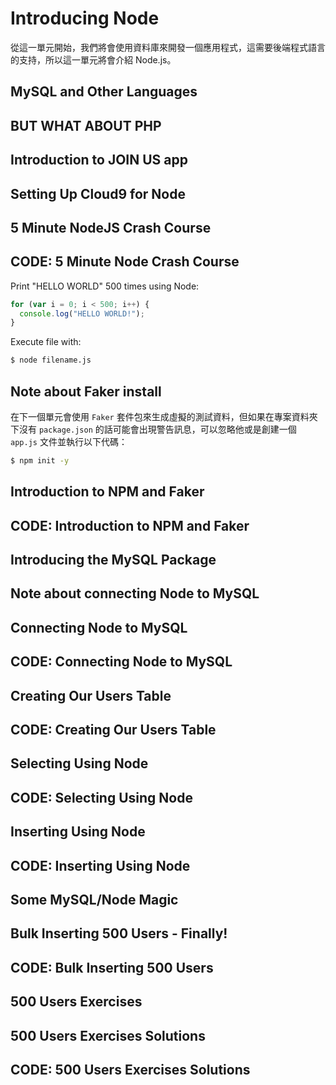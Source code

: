 # Introducing Node

從這一單元開始，我們將會使用資料庫來開發一個應用程式，這需要後端程式語言的支持，所以這一單元將會介紹 Node.js。

## MySQL and Other Languages

## BUT WHAT ABOUT PHP

## Introduction to JOIN US app

## Setting Up Cloud9 for Node

## 5 Minute NodeJS Crash Course

## CODE: 5 Minute Node Crash Course

Print "HELLO WORLD" 500 times using Node:

```javascript
for (var i = 0; i < 500; i++) {
  console.log("HELLO WORLD!");
}
```

Execute file with:

```bash
$ node filename.js
```

## Note about Faker install

在下一個單元會使用 `Faker` 套件包來生成虛擬的測試資料，但如果在專案資料夾下沒有 `package.json` 的話可能會出現警告訊息，可以忽略他或是創建一個 `app.js` 文件並執行以下代碼：

```bash
$ npm init -y
```

## Introduction to NPM and Faker

## CODE: Introduction to NPM and Faker

## Introducing the MySQL Package

## Note about connecting Node to MySQL

## Connecting Node to MySQL

## CODE: Connecting Node to MySQL

## Creating Our Users Table

## CODE: Creating Our Users Table

## Selecting Using Node

## CODE: Selecting Using Node

## Inserting Using Node

## CODE: Inserting Using Node

## Some MySQL/Node Magic

## Bulk Inserting 500 Users - Finally!

## CODE: Bulk Inserting 500 Users

## 500 Users Exercises

## 500 Users Exercises Solutions

## CODE: 500 Users Exercises Solutions

